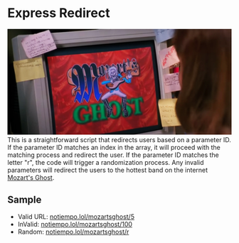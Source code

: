 # Express Redirect
[![readme](../images/readme-express-redorect.webp)](https://notiempo.lol/mozartsghost/0)
This is a straightforward script that redirects users based on a parameter ID. If the parameter ID matches an index in the array, it will proceed with the matching process and redirect the user. If the parameter ID matches the letter "r", the code will trigger a randomization process. Any invalid parameters will redirect the users to the hottest band on the internet [Mozart's Ghost](https://www.youtube.com/watch?v=hoWEYBSlctc).



## Sample
* Valid URL: [notiempo.lol/mozartsghost/5](https://notiempo.lol/mozartsghost/5)
* InValid: [notiempo.lol/mozartsghost/100](https://notiempo.lol/mozartsghost/1000)
* Random: [notiempo.lol/mozartsghost/r](https://notiempo.lol/mozartsghost/r)

